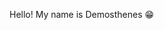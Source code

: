 Hello! My name is Demosthenes 😁


<!---
Daemoss/Daemoss is a ✨ special ✨ repository because its `README.md` (this file) appears on your GitHub profile.
You can click the Preview link to take a look at your changes.
--->

